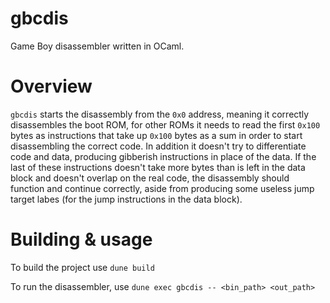 # gbcdis
Game Boy disassembler written in OCaml.

# Overview

`gbcdis` starts the disassembly from the `0x0` address, meaning it correctly
disassembles the boot ROM, for other ROMs it needs to read the first `0x100`
bytes as instructions that take up `0x100` bytes as a sum in order to start
disassembling the correct code.
In addition it doesn't try to differentiate code and data, producing gibberish
instructions in place of the data. If the last of these instructions
doesn't take more bytes than is left in the data block and doesn't overlap
on the real code, the disassembly should function and continue correctly, aside
from producing some useless jump target labes (for the jump instructions
in the data block).

# Building & usage

To build the project use `dune build`

To run the disassembler, use `dune exec gbcdis -- <bin_path> <out_path>`
